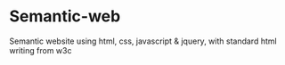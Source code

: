 # Semantic-web
Semantic website using html, css, javascript &amp; jquery, with standard html writing from w3c
